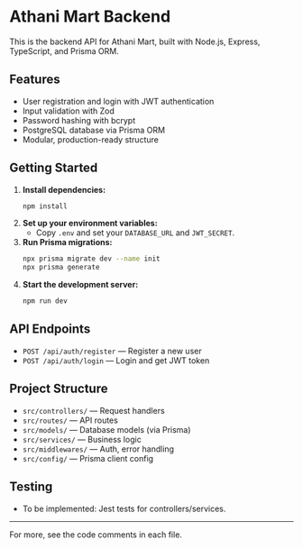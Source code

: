 # Athani Mart Backend

This is the backend API for Athani Mart, built with Node.js, Express, TypeScript, and Prisma ORM.

## Features
- User registration and login with JWT authentication
- Input validation with Zod
- Password hashing with bcrypt
- PostgreSQL database via Prisma ORM
- Modular, production-ready structure

## Getting Started

1. **Install dependencies:**
   ```sh
   npm install
   ```
2. **Set up your environment variables:**
   - Copy `.env` and set your `DATABASE_URL` and `JWT_SECRET`.
3. **Run Prisma migrations:**
   ```sh
   npx prisma migrate dev --name init
   npx prisma generate
   ```
4. **Start the development server:**
   ```sh
   npm run dev
   ```

## API Endpoints

- `POST /api/auth/register` — Register a new user
- `POST /api/auth/login` — Login and get JWT token

## Project Structure

- `src/controllers/` — Request handlers
- `src/routes/` — API routes
- `src/models/` — Database models (via Prisma)
- `src/services/` — Business logic
- `src/middlewares/` — Auth, error handling
- `src/config/` — Prisma client config

## Testing

- To be implemented: Jest tests for controllers/services.

---

For more, see the code comments in each file.
